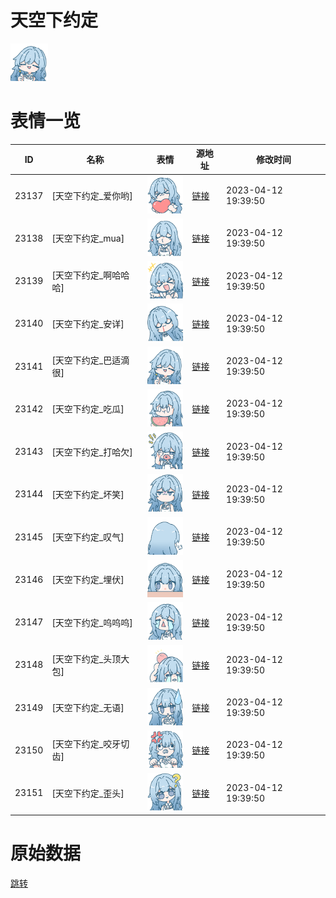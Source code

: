# 天空下约定

<img src="./cover.png" height="60" alt="cover" />

# 表情一览

|ID|名称|表情|源地址|修改时间|
|----|----|----|----|----|
|23137|[天空下约定_爱你哟]|<img src="./pic/023137_%5B天空下约定_爱你哟%5D.png" height="60" alt="爱你哟"/>|[链接](https://i0.hdslb.com/bfs/garb/9251cbc9b7affffb85dd567104c57d56708d3afc.png)|2023-04-12 19:39:50|
|23138|[天空下约定_mua]|<img src="./pic/023138_%5B天空下约定_mua%5D.png" height="60" alt="mua"/>|[链接](https://i0.hdslb.com/bfs/garb/933f110c63aa383987c4b9c5fada4232878dd77d.png)|2023-04-12 19:39:50|
|23139|[天空下约定_啊哈哈哈]|<img src="./pic/023139_%5B天空下约定_啊哈哈哈%5D.png" height="60" alt="啊哈哈哈"/>|[链接](https://i0.hdslb.com/bfs/garb/fb708ed0156e0e88befd0675e620b0b69ee8cf6a.png)|2023-04-12 19:39:50|
|23140|[天空下约定_安详]|<img src="./pic/023140_%5B天空下约定_安详%5D.png" height="60" alt="安详"/>|[链接](https://i0.hdslb.com/bfs/garb/9eba48a441f151e0da80ffab462c3a3dc3d0ea16.png)|2023-04-12 19:39:50|
|23141|[天空下约定_巴适滴很]|<img src="./pic/023141_%5B天空下约定_巴适滴很%5D.png" height="60" alt="巴适滴很"/>|[链接](https://i0.hdslb.com/bfs/garb/c4b9af685d3f52925dc043a7e3151d87aa086255.png)|2023-04-12 19:39:50|
|23142|[天空下约定_吃瓜]|<img src="./pic/023142_%5B天空下约定_吃瓜%5D.png" height="60" alt="吃瓜"/>|[链接](https://i0.hdslb.com/bfs/garb/408fccc914773529e09d75dc8d50bb7e97300a82.png)|2023-04-12 19:39:50|
|23143|[天空下约定_打哈欠]|<img src="./pic/023143_%5B天空下约定_打哈欠%5D.png" height="60" alt="打哈欠"/>|[链接](https://i0.hdslb.com/bfs/garb/36cd81f798f509ee1e4bb95a250ea8e1615ef32d.png)|2023-04-12 19:39:50|
|23144|[天空下约定_坏笑]|<img src="./pic/023144_%5B天空下约定_坏笑%5D.png" height="60" alt="坏笑"/>|[链接](https://i0.hdslb.com/bfs/garb/0fcaeba7bc4a9cddc71626cfaa0458b465841330.png)|2023-04-12 19:39:50|
|23145|[天空下约定_叹气]|<img src="./pic/023145_%5B天空下约定_叹气%5D.png" height="60" alt="叹气"/>|[链接](https://i0.hdslb.com/bfs/garb/149bd817361f37f3bded9c79dae84554bfd350f2.png)|2023-04-12 19:39:50|
|23146|[天空下约定_埋伏]|<img src="./pic/023146_%5B天空下约定_埋伏%5D.png" height="60" alt="埋伏"/>|[链接](https://i0.hdslb.com/bfs/garb/89b4969cda8171a236330a81a28e9b760c2e58ea.png)|2023-04-12 19:39:50|
|23147|[天空下约定_呜呜呜]|<img src="./pic/023147_%5B天空下约定_呜呜呜%5D.png" height="60" alt="呜呜呜"/>|[链接](https://i0.hdslb.com/bfs/garb/b48c674bbe198abcafa546ac1354808c3f4aa965.png)|2023-04-12 19:39:50|
|23148|[天空下约定_头顶大包]|<img src="./pic/023148_%5B天空下约定_头顶大包%5D.png" height="60" alt="头顶大包"/>|[链接](https://i0.hdslb.com/bfs/garb/a535ffa6f21c3c3ea0d2e6387aae5433da08ef60.png)|2023-04-12 19:39:50|
|23149|[天空下约定_无语]|<img src="./pic/023149_%5B天空下约定_无语%5D.png" height="60" alt="无语"/>|[链接](https://i0.hdslb.com/bfs/garb/d1a3a1db76cbfc2039d41f9fe5e4bd3f8372f2c4.png)|2023-04-12 19:39:50|
|23150|[天空下约定_咬牙切齿]|<img src="./pic/023150_%5B天空下约定_咬牙切齿%5D.png" height="60" alt="咬牙切齿"/>|[链接](https://i0.hdslb.com/bfs/garb/642dff7f00fb2d80aa70c97390bee0666ca8d378.png)|2023-04-12 19:39:50|
|23151|[天空下约定_歪头]|<img src="./pic/023151_%5B天空下约定_歪头%5D.png" height="60" alt="歪头"/>|[链接](https://i0.hdslb.com/bfs/garb/af1c534dba793963dc6ccbd668ec8c732cb1c7a1.png)|2023-04-12 19:39:50|

# 原始数据

[跳转](./raw.json)

